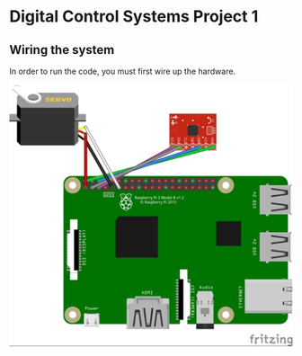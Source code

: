 <h1>Digital Control Systems Project 1</h1>

<h2>Wiring the system</h2>

In order to run the code, you must first wire up the hardware.

![Wiring diagram](/ece4422project1/readmeImages/WireDiagramProject1.jpg)



